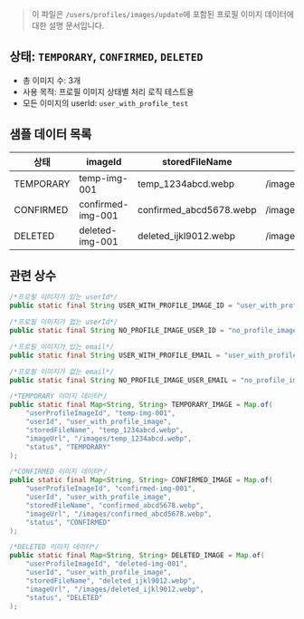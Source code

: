 > 이 파일은 `/users/profiles/images/update`에 포함된 프로필 이미지 데이터에 대한 설명 문서입니다.

## 상태: `TEMPORARY`, `CONFIRMED`, `DELETED`

- 총 이미지 수: 3개
- 사용 목적: 프로필 이미지 상태별 처리 로직 테스트용
- 모든 이미지의 userId: `user_with_profile_test`

## 샘플 데이터 목록

| 상태        | imageId           | storedFileName          | imageUrl                        |
|-----------|-------------------|-------------------------|---------------------------------|
| TEMPORARY | temp-img-001      | temp_1234abcd.webp      | /images/temp_1234abcd.webp      |
| CONFIRMED | confirmed-img-001 | confirmed_abcd5678.webp | /images/confirmed_abcd5678.webp |
| DELETED   | deleted-img-001   | deleted_ijkl9012.webp   | /images/deleted_ijkl9012.webp   |

## 관련 상수

```java
/*프로필 이미지가 있는 userId*/
public static final String USER_WITH_PROFILE_IMAGE_ID = "user_with_profile_image";

/*프로필 이미지가 없는 userId*/
public static final String NO_PROFILE_IMAGE_USER_ID = "no_profile_image_user";

/*프로필 이미지가 있는 email*/
public static final String USER_WITH_PROFILE_EMAIL = "user_with_profile_image@threadly.com";

/*프로필 이미지가 없는 email*/
public static final String NO_PROFILE_IMAGE_USER_EMAIL = "no_profile_image_user@threadly.com";

/*TEMPORARY 이미지 데이터*/
public static final Map<String, String> TEMPORARY_IMAGE = Map.of(
    "userProfileImageId", "temp-img-001",
    "userId", "user_with_profile_image",
    "storedFileName", "temp_1234abcd.webp",
    "imageUrl", "/images/temp_1234abcd.webp",
    "status", "TEMPORARY"
);

/*CONFIRMED 이미지 데이터*/
public static final Map<String, String> CONFIRMED_IMAGE = Map.of(
    "userProfileImageId", "confirmed-img-001",
    "userId", "user_with_profile_image",
    "storedFileName", "confirmed_abcd5678.webp",
    "imageUrl", "/images/confirmed_abcd5678.webp",
    "status", "CONFIRMED"
);

/*DELETED 이미지 데이터*/
public static final Map<String, String> DELETED_IMAGE = Map.of(
    "userProfileImageId", "deleted-img-001",
    "userId", "user_with_profile_image",
    "storedFileName", "deleted_ijkl9012.webp",
    "imageUrl", "/images/deleted_ijkl9012.webp",
    "status", "DELETED"
);
```